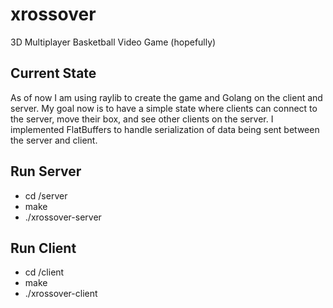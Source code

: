 # xrossover
3D Multiplayer Basketball Video Game (hopefully)

## Current State
As of now I am using raylib to create the game and Golang on the client and server. My goal now is to have a simple state where clients can connect to the server, move their box, and see other clients on the server. I implemented FlatBuffers to handle serialization of data being sent between the server and client. 

## Run Server
- cd /server
- make
- ./xrossover-server

## Run Client
- cd /client
- make
- ./xrossover-client